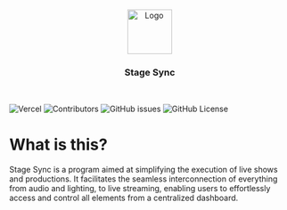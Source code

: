 <br/>
<p align="center">
  <a href="https://github.com/SpectrumPro/StageSync/">
    <img src="https://serv.hnz.li/spectrum/logo/default.png" alt="Logo" width="80" height="80">
  </a>

  <h3 align="center">Stage Sync</h3>
  <br>

</p>

![Vercel](https://therealsujitk-vercel-badge.vercel.app/?app=spectrum-website) ![Contributors](https://img.shields.io/github/contributors/SpectrumPro/StageSync?color=dark-green) ![GitHub issues](https://img.shields.io/github/issues/SpectrumPro/StageSync) ![GitHub License](https://img.shields.io/github/license/SpectrumPro/StageSync)


# What is this?
Stage Sync is a program aimed at simplifying the execution of live shows and productions. It facilitates the seamless interconnection of everything from audio and lighting, to live streaming, enabling users to effortlessly access and control all elements from a centralized dashboard.
